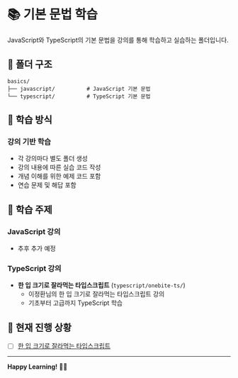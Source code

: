 # 📚 기본 문법 학습

JavaScript와 TypeScript의 기본 문법을 강의를 통해 학습하고 실습하는 폴더입니다.

## 📁 폴더 구조

```
basics/
├── javascript/          # JavaScript 기본 문법
└── typescript/          # TypeScript 기본 문법
```

## 🎯 학습 방식

### 강의 기반 학습

- 각 강의마다 별도 폴더 생성
- 강의 내용에 따른 실습 코드 작성
- 개념 이해를 위한 예제 코드 포함
- 연습 문제 및 해답 포함

## 📝 학습 주제

### JavaScript 강의

- 추후 추가 예정

### TypeScript 강의

- **한 입 크기로 잘라먹는 타입스크립트** (`typescript/onebite-ts/`)
  - 이정환님의 한 입 크기로 잘라먹는 타입스크립트 강의
  - 기초부터 고급까지 TypeScript 학습

## 🎯 현재 진행 상황

- [ ] [한 입 크기로 잘라먹는 타입스크립트](./typescript/onebite-ts/)

---

**Happy Learning!** 📖✨
